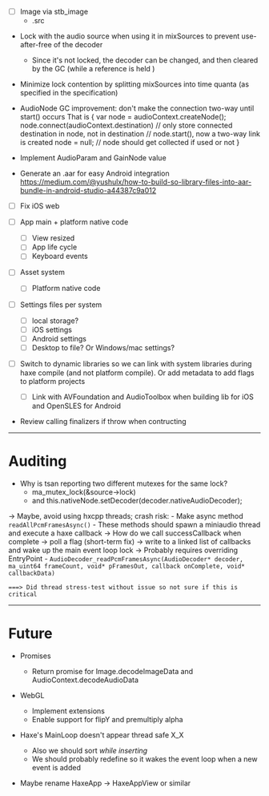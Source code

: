 - [ ] Image via stb_image
    - .src

- Lock with the audio source when using it in mixSources to prevent use-after-free of the decoder
    - Since it's not locked, the decoder can be changed, and then cleared by the GC (while a reference is held )
- Minimize lock contention by splitting mixSources into time quanta (as specified in the specification)
- AudioNode GC improvement: don't make the connection two-way until start() occurs
That is
{
    var node = audioContext.createNode();
    node.connect(audioContext.destination) // only store connected destination in node, not in destination
    // node.start(), now a two-way link is created
    node = null;
    // node should get collected if used or not
}

- Implement AudioParam and GainNode value

- Generate an .aar for easy Android integration
    https://medium.com/@yushulx/how-to-build-so-library-files-into-aar-bundle-in-android-studio-a44387c9a012

- [ ] Fix iOS web

- [ ] App main + platform native code
    - [ ] View resized
    - [ ] App life cycle
    - [ ] Keyboard events
- [ ] Asset system
    - [ ] Platform native code
- [ ] Settings files per system
    - [ ] local storage?
    - [ ] iOS settings
    - [ ] Android settings
    - [ ] Desktop to file? Or Windows/mac settings?
- [ ] Switch to dynamic libraries so we can link with system libraries during haxe compile (and not platform compile). Or add metadata to add flags to platform projects
    - [ ] Link with AVFoundation and AudioToolbox when building lib for iOS and OpenSLES for Android

- Review calling finalizers if throw when contructing


-----

# Auditing

- Why is tsan reporting two different mutexes for the same lock?
    - ma_mutex_lock(&source->lock) 
    - and this.nativeNode.setDecoder(decoder.nativeAudioDecoder);

-> Maybe, avoid using hxcpp threads; crash risk:
    - Make async method `readAllPcmFramesAsync()`
    - These methods should spawn a miniaudio thread and execute a haxe callback
        -> How do we call successCallback when complete
            -> poll a flag (short-term fix)
            -> write to a linked list of callbacks and wake up the main event loop lock
                -> Probably requires overriding EntryPoint 
        - `AudioDecoder_readPcmFramesAsync(AudioDecoder* decoder, ma_uint64 frameCount, void* pFramesOut, callback onComplete, void* callbackData)`

    ===> Did thread stress-test without issue so not sure if this is critical

-----

# Future

- Promises
    - Return promise for Image.decodeImageData and AudioContext.decodeAudioData

- WebGL
    - Implement extensions
    - Enable support for flipY and premultiply alpha

- Haxe's MainLoop doesn't appear thread safe X_X
    - Also we should sort _while inserting_ 
    - We should probably redefine so it wakes the event loop when a new event is added

- Maybe rename HaxeApp -> HaxeAppView or similar
